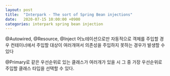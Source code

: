 ```yaml
---
layout: post
title:  "Interpark - The sort of Spring Bean injections"
date:   2020-07-15 10:00:00 +0900
categories: interpark spring bean injection
---
```


@Autowired, @Resource, @Inject 어노테이션으로만 자동적으로 객체를 주입할 경우 컨테이너에서 주입할 대상이 여러개여서 의존성을 주입하지 못하는 경우가 발생할 수 있다

@Primary로 같은 우선순위로 있는 클래스가 여러개가 있을 시 그 중 가장 우선순위로 주입할 클래스 타입을 선택할 수 있다.